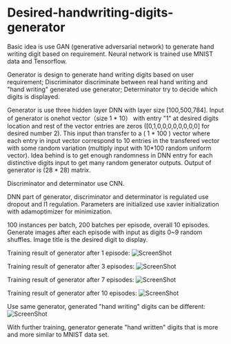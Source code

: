 # Desired-handwriting-digits-generator

Basic idea is use GAN (generative adversarial network) to generate hand writing digit based on requirement. Neural network is trained use MNIST data and Tensorflow.

Generator is design to generate hand writing digits based on user requirement; Discriminator discriminate between real hand writing and "hand writing" generated use generator; Determinator try to decide which digits is displayed.

Generator is use three hidden layer DNN with layer size [100,500,784]. Input of generator is onehot vector（size 1 * 10） with entry "1" at desired digits location and rest of the vector entries are zeros ([0,1,0,0,0,0,0,0,0,0] for desired number 2). This input than transfer to a ( 1 * 100 ) vector where each entry in input vector correspond to 10 entries in the transfered vector with some random variation (multiply input with 10*100 random uniform vector). Idea behind is to get enough randomness in DNN entry for each distinctive digits input to get many random generator outputs. Output of generator is (28 * 28) matrix.

Discriminator and determinator use CNN.

DNN part of generator, discriminator and determinator is regulated use dropout and l1 regulation. Parameters are initialized use xavier initialization with adamoptimizer for minimization.

100 instances per batch, 200 batches per episode, overall 10 episodes. Generate images after each episode with input as digits 0~9 random shuffles. Image title is the desired digit to display.

Training result of generator after 1 episode:
![ScreenShot](https://github.com/deadzombie2333/Digits_generator/blob/master/Figure_1.png)

Training result of generator after 3 episodes:
![ScreenShot](https://github.com/deadzombie2333/Digits_generator/blob/master/Figure_3.png)

Training result of generator after 7 episodes:
![ScreenShot](https://github.com/deadzombie2333/Digits_generator/blob/master/Figure_7.png)

Training result of generator after 10 episodes:
![ScreenShot](https://github.com/deadzombie2333/Digits_generator/blob/master/Figure_10.png)

Use same generator, generated "hand writing" digits can be different:
![ScreenShot](https://github.com/deadzombie2333/Digits_generator/blob/master/Figure_10_2.png)

With further training, generator generate "hand written" digits that is more and more similar to MNIST data set.
